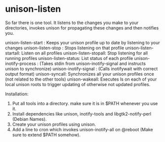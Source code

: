 unison-listen
=============
So far there is one tool. It listens to the changes you make to your directories, invokes unison for propagating these changes and then notifies you.

unison-listen-start <profilename>: Keeps your unison profile up to date by listening to your changes
unison-listen-stop <profilename>: Stops listening on that profile
unison-listen-startall: Listen on all profiles
unison-listen-stopall: Stop listening for all running profiles
unison-listen-status: List status of each profile
unison-inotify-process <profilename>: (Takes stdin from unison-inotify-signal and instructs unison to synchronize)
unison-inotify-signal <directory> <lockfile>: (Calls inotifywait with correct output format)
unison-syncall: Synchronizes all your unison profiles once (not related to the other tools)
unison-wakeall: Executes ls on each of your local unison roots to trigger updating of otherwise not updated profiles.

Installation:
1. Put all tools into a directory. make sure it is in $PATH whenever you use it.
2. Install dependencies like unison, inotify-tools and libgtk2-notify-perl (Debian Names).
3. Create your unison profiles using unison.
4. Add a line to cron which invokes unison-inotify-all on @reboot (Make sure to extend $PATH somehow).

